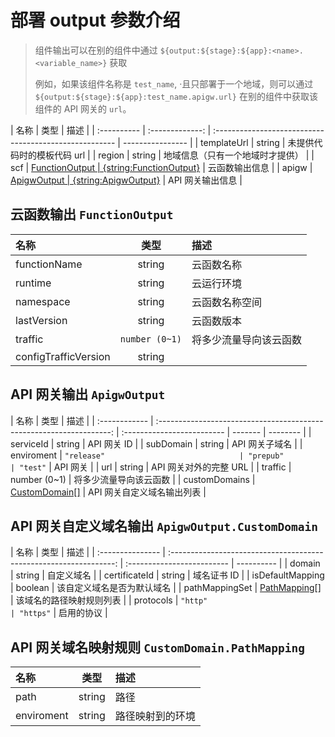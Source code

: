 # 部署 output 参数介绍

> 组件输出可以在别的组件中通过 `${output:${stage}:${app}:<name>.<variable_name>}` 获取
>
> 例如，如果该组件名称是 `test_name`, ·且只部署于一个地域，则可以通过 `${output:${stage}:${app}:test_name.apigw.url}` 在别的组件中获取该组件的 API 网关的 `url`。

| 名称        |      类型       | 描述                                                   |
| :---------- | :-------------: | :----------------------------------------------------- | ---------------- |
| templateUrl |     string      | 未提供代码时的模板代码 url                             |
| region      |     string      | 地域信息（只有一个地域时才提供）                       |
| scf         | [FunctionOutput | {string:FunctionOutput}](#云函数输出-`FunctionOutput`) | 云函数输出信息   |
| apigw       |  [ApigwOutput   | {string:ApigwOutput}](#API-网关输出-`ApigwOutput`)     | API 网关输出信息 |

## 云函数输出 `FunctionOutput`

| 名称                 |      类型      | 描述                   |
| :------------------- | :------------: | :--------------------- |
| functionName         |     string     | 云函数名称             |
| runtime              |     string     | 云运行环境             |
| namespace            |     string     | 云函数名称空间         |
| lastVersion          |     string     | 云函数版本             |
| traffic              | `number (0~1)` | 将多少流量导向该云函数 |
| configTrafficVersion |     string     |                        |

## API 网关输出 `ApigwOutput`

| 名称          |                                 类型                                 | 描述                       |
| :------------ | :------------------------------------------------------------------: | :------------------------- | ------- | -------- |
| serviceId     |                                string                                | API 网关 ID                |
| subDomain     |                                string                                | API 网关子域名             |
| enviroment    |                              `"release"                              | "prepub"                   | "test"` | API 网关 |
| url           |                                string                                | API 网关对外的完整 URL     |
| traffic       |                             number (0~1)                             | 将多少流量导向该云函数     |
| customDomains | [CustomDomain[]](#API-网关自定义域名输出-`ApigwOutput.CustomDomain`) | API 网关自定义域名输出列表 |

## API 网关自定义域名输出 `ApigwOutput.CustomDomain`

| 名称             |                                类型                                | 描述                       |
| :--------------- | :----------------------------------------------------------------: | :------------------------- | ---------- |
| domain           |                               string                               | 自定义域名                 |
| certificateId    |                               string                               | 域名证书 ID                |
| isDefaultMapping |                              boolean                               | 该自定义域名是否为默认域名 |
| pathMappingSet   | [PathMapping[]](#-API-网关域名映射规则-`CustomDomain.PathMapping`) | 该域名的路径映射规则列表   |
| protocols        |                              `"http"                               | "https"`                   | 启用的协议 |



## API 网关域名映射规则 `CustomDomain.PathMapping`

| 名称       |  类型  | 描述             |
| :--------- | :----: | :--------------- |
| path       | string | 路径             |
| enviroment | string | 路径映射到的环境 |

